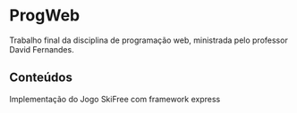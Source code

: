 # ProgWeb

Trabalho final da disciplina de programação web, ministrada pelo professor David Fernandes.

## Conteúdos

Implementação do Jogo SkiFree com framework express
